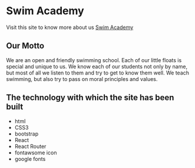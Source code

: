 # Swim Academy 

Visit this site to know more about us [Swim Academy](https://explore-beautiful-bangladesh.netlify.app/)

## Our Motto
We are an open and friendly swimming school. Each of our little floats is special and unique to us. We know each of our students not only by name, but most of all we listen to them and try to get to know them well. We teach swimming, but also try to pass on moral principles and values.


## The technology with which the site has been built
- html
- CSS3
- bootstrap
- React
- React Router
- fontawsome icon
- google fonts
